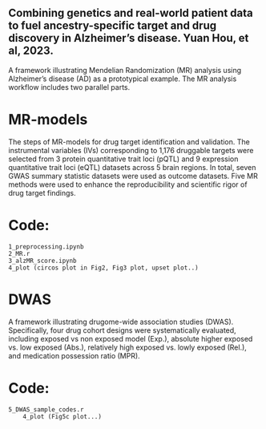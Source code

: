 ## Combining genetics and real-world patient data to fuel ancestry-specific target and drug discovery in Alzheimer’s disease. Yuan Hou, et al, 2023.

A framework illustrating Mendelian Randomization (MR) analysis using Alzheimer’s disease (AD) as a prototypical example. The MR analysis workflow includes two parallel parts. 

# MR-models
The steps of MR-models for drug target identification and validation. The instrumental variables (IVs) corresponding to 1,176 druggable targets were selected from 3 protein quantitative trait loci (pQTL) and 9 expression quantitative trait loci (eQTL) datasets across 5 brain regions. In total, seven GWAS summary statistic datasets were used as outcome datasets. Five MR methods were used to enhance the reproducibility and scientific rigor of drug target findings. 

# Code:
	1_preprocessing.ipynb
	2_MR.r
	3_alzMR_score.ipynb
	4_plot (circos plot in Fig2, Fig3 plot, upset plot..)


# DWAS
A framework illustrating drugome-wide association studies (DWAS). Specifically, four drug cohort designs were systematically evaluated, including exposed vs non exposed model (Exp.), absolute higher exposed vs. low exposed (Abs.), relatively high exposed vs. lowly exposed (Rel.), and medication possession ratio (MPR).

# Code:
	5_DWAS_sample_codes.r
        4_plot (Fig5c plot...)

